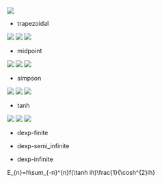 

<img src="https://latex.codecogs.com/gif.latex?\displaystyle&space;\int_a^b&space;f(x)dx" />

* trapezoidal
<img src="https://latex.codecogs.com/gif.latex?\int_{a}^{b}f(x)dx\approx&space;T_{n}" />
<img src="https://latex.codecogs.com/gif.latex?T_n=h\left(\frac{1}{2}f(a)&plus;\sum_{i=1}^{n-1}f(a&plus;hi)&plus;\frac{1}{2}f(b)\right)" />
<img src="https://latex.codecogs.com/gif.latex?h=\frac{b-a}{n}" />

* midpoint
<img src="https://latex.codecogs.com/gif.latex?\int_{a}^{b}f(x)dx\approx&space;M_{n}" />
<img src="https://latex.codecogs.com/gif.latex?M_n=h\left(\sum_{i=1}^{n-1}f(a&plus;h(i-1/2))\right)" />
<img src="https://latex.codecogs.com/gif.latex?h=\frac{b-a}{n}" />

* simpson
<img src="https://latex.codecogs.com/gif.latex?\int_{a}^{b}f(x)dx\approx&space;S_{n}" />
<img src="https://latex.codecogs.com/gif.latex?S_n=\frac{h}{3}\left(\frac{1}{2}f(a)&plus;\sum_{i=1}^{n-1}f(a&plus;hi)&plus;\frac{1}{2}f(b)&plus;2\sum_{i=1}^{n-1}f(a&plus;h(i-1/2))\right)" />
<img src="https://latex.codecogs.com/gif.latex?h=\frac{b-a}{n}" />

* tanh
<img src="https://latex.codecogs.com/gif.latex?\int_{a}^{b}f(x)dx\approx&space;E_{n}" />
<img src="https://latex.codecogs.com/gif.latex?E_{n}=h\sum_{-n}^{n}f(\tanh&space;ih)\frac{1}{\cosh^{2}ih}" />
<img src="https://latex.codecogs.com/gif.latex?h=\sqrt{\frac{6n\pi}{n}}" />

* dexp-finite

* dexp-semi_infinite

* dexp-infinite

E_{n}=h\sum_{-n}^{n}f(\tanh ih)\frac{1}{\cosh^{2}ih}
